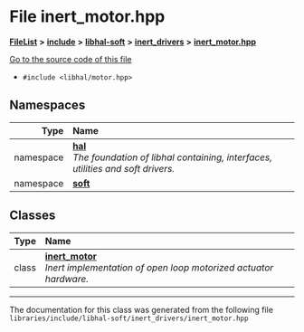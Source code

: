 

# File inert\_motor.hpp



[**FileList**](files.md) **>** [**include**](dir_cba0faac6e93618a6e2539705915bd70.md) **>** [**libhal-soft**](dir_d4bad6877cf31bc2d39b696d7a305013.md) **>** [**inert\_drivers**](dir_140c0a66abe76384f84bfc7661372b14.md) **>** [**inert\_motor.hpp**](inert__motor_8hpp.md)

[Go to the source code of this file](inert__motor_8hpp_source.md)



* `#include <libhal/motor.hpp>`













## Namespaces

| Type | Name |
| ---: | :--- |
| namespace | [**hal**](namespacehal.md) <br>_The foundation of libhal containing, interfaces, utilities and soft drivers._  |
| namespace | [**soft**](namespacehal_1_1soft.md) <br> |


## Classes

| Type | Name |
| ---: | :--- |
| class | [**inert\_motor**](classhal_1_1soft_1_1inert__motor.md) <br>_Inert implementation of open loop motorized actuator hardware._  |



















































------------------------------
The documentation for this class was generated from the following file `libraries/include/libhal-soft/inert_drivers/inert_motor.hpp`

